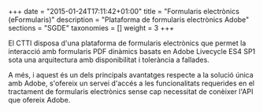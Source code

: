 +++
date        = "2015-01-24T17:11:42+01:00"
title       = "Formularis electrònics (eFormularis)"
description = "Plataforma de formularis electrònics Adobe"
sections    = "SGDE"
taxonomies  = []
weight 		= 3
+++

El CTTI disposa d'una plataforma de formularis electrònics que permet la interacció amb formularis PDF dinàmics basats en Adobe Livecycle ES4 SP1 sota una arquitectura amb disponibilitat i tolerància a fallades.

A més, i aquest és un dels principals avantatges respecte a la solució única amb Adobe, s'ofereix un servei d'accés a les funcionalitats requerides en el tractament de formularis electrònics sense cap necessitat de conèixer l'API que ofereix Adobe.